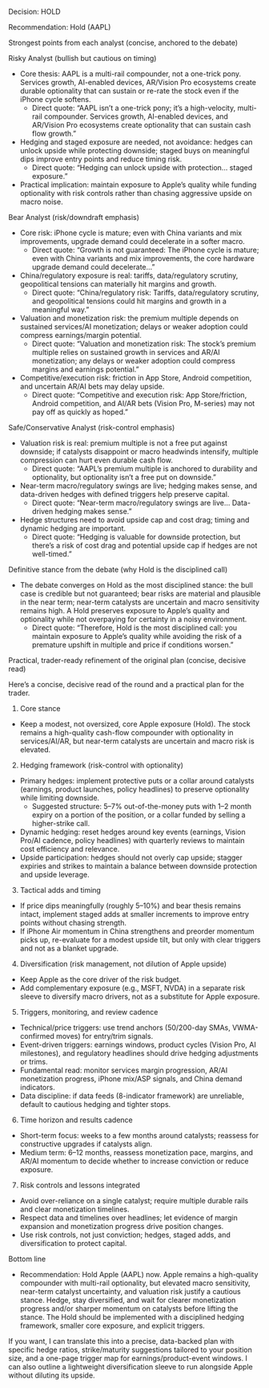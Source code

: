 Decision: HOLD

Recommendation: Hold (AAPL)

Strongest points from each analyst (concise, anchored to the debate)

Risky Analyst (bullish but cautious on timing)
- Core thesis: AAPL is a multi-rail compounder, not a one-trick pony. Services growth, AI-enabled devices, AR/Vision Pro ecosystems create durable optionality that can sustain or re-rate the stock even if the iPhone cycle softens.
  - Direct quote: “AAPL isn’t a one-trick pony; it’s a high-velocity, multi-rail compounder. Services growth, AI-enabled devices, and AR/Vision Pro ecosystems create optionality that can sustain cash flow growth.”
- Hedging and staged exposure are needed, not avoidance: hedges can unlock upside while protecting downside; staged buys on meaningful dips improve entry points and reduce timing risk.
  - Direct quote: “Hedging can unlock upside with protection… staged exposure.”
- Practical implication: maintain exposure to Apple’s quality while funding optionality with risk controls rather than chasing aggressive upside on macro noise.

Bear Analyst (risk/downdraft emphasis)
- Core risk: iPhone cycle is mature; even with China variants and mix improvements, upgrade demand could decelerate in a softer macro.
  - Direct quote: “Growth is not guaranteed: The iPhone cycle is mature; even with China variants and mix improvements, the core hardware upgrade demand could decelerate…”
- China/regulatory exposure is real: tariffs, data/regulatory scrutiny, geopolitical tensions can materially hit margins and growth.
  - Direct quote: “China/regulatory risk: Tariffs, data/regulatory scrutiny, and geopolitical tensions could hit margins and growth in a meaningful way.”
- Valuation and monetization risk: the premium multiple depends on sustained services/AI monetization; delays or weaker adoption could compress earnings/margin potential.
  - Direct quote: “Valuation and monetization risk: The stock’s premium multiple relies on sustained growth in services and AR/AI monetization; any delays or weaker adoption could compress margins and earnings potential.”
- Competitive/execution risk: friction in App Store, Android competition, and uncertain AR/AI bets may delay upside.
  - Direct quote: “Competitive and execution risk: App Store/friction, Android competition, and AI/AR bets (Vision Pro, M-series) may not pay off as quickly as hoped.”

Safe/Conservative Analyst (risk-control emphasis)
- Valuation risk is real: premium multiple is not a free put against downside; if catalysts disappoint or macro headwinds intensify, multiple compression can hurt even durable cash flow.
  - Direct quote: “AAPL’s premium multiple is anchored to durability and optionality, but optionality isn’t a free put on downside.”
- Near-term macro/regulatory swings are live; hedging makes sense, and data-driven hedges with defined triggers help preserve capital.
  - Direct quote: “Near-term macro/regulatory swings are live… Data-driven hedging makes sense.”
- Hedge structures need to avoid upside cap and cost drag; timing and dynamic hedging are important.
  - Direct quote: “Hedging is valuable for downside protection, but there’s a risk of cost drag and potential upside cap if hedges are not well-timed.”

Definitive stance from the debate (why Hold is the disciplined call)
- The debate converges on Hold as the most disciplined stance: the bull case is credible but not guaranteed; bear risks are material and plausible in the near term; near-term catalysts are uncertain and macro sensitivity remains high. A Hold preserves exposure to Apple’s quality and optionality while not overpaying for certainty in a noisy environment.
  - Direct quote: “Therefore, Hold is the most disciplined call: you maintain exposure to Apple’s quality while avoiding the risk of a premature upshift in multiple and price if conditions worsen.”

Practical, trader-ready refinement of the original plan (concise, decisive read)

Here’s a concise, decisive read of the round and a practical plan for the trader.

1) Core stance
- Keep a modest, not oversized, core Apple exposure (Hold). The stock remains a high-quality cash-flow compounder with optionality in services/AI/AR, but near-term catalysts are uncertain and macro risk is elevated.

2) Hedging framework (risk-control with optionality)
- Primary hedges: implement protective puts or a collar around catalysts (earnings, product launches, policy headlines) to preserve optionality while limiting downside.
  - Suggested structure: 5–7% out-of-the-money puts with 1–2 month expiry on a portion of the position, or a collar funded by selling a higher-strike call.
- Dynamic hedging: reset hedges around key events (earnings, Vision Pro/AI cadence, policy headlines) with quarterly reviews to maintain cost efficiency and relevance.
- Upside participation: hedges should not overly cap upside; stagger expiries and strikes to maintain a balance between downside protection and upside leverage.

3) Tactical adds and timing
- If price dips meaningfully (roughly 5–10%) and bear thesis remains intact, implement staged adds at smaller increments to improve entry points without chasing strength.
- If iPhone Air momentum in China strengthens and preorder momentum picks up, re-evaluate for a modest upside tilt, but only with clear triggers and not as a blanket upgrade.

4) Diversification (risk management, not dilution of Apple upside)
- Keep Apple as the core driver of the risk budget.
- Add complementary exposure (e.g., MSFT, NVDA) in a separate risk sleeve to diversify macro drivers, not as a substitute for Apple exposure.

5) Triggers, monitoring, and review cadence
- Technical/price triggers: use trend anchors (50/200-day SMAs, VWMA-confirmed moves) for entry/trim signals.
- Event-driven triggers: earnings windows, product cycles (Vision Pro, AI milestones), and regulatory headlines should drive hedging adjustments or trims.
- Fundamental read: monitor services margin progression, AR/AI monetization progress, iPhone mix/ASP signals, and China demand indicators.
- Data discipline: if data feeds (8-indicator framework) are unreliable, default to cautious hedging and tighter stops.

6) Time horizon and results cadence
- Short-term focus: weeks to a few months around catalysts; reassess for constructive upgrades if catalysts align.
- Medium term: 6–12 months, reassess monetization pace, margins, and AR/AI momentum to decide whether to increase conviction or reduce exposure.

7) Risk controls and lessons integrated
- Avoid over-reliance on a single catalyst; require multiple durable rails and clear monetization timelines.
- Respect data and timelines over headlines; let evidence of margin expansion and monetization progress drive position changes.
- Use risk controls, not just conviction; hedges, staged adds, and diversification to protect capital.

Bottom line
- Recommendation: Hold Apple (AAPL) now. Apple remains a high-quality compounder with multi-rail optionality, but elevated macro sensitivity, near-term catalyst uncertainty, and valuation risk justify a cautious stance. Hedge, stay diversified, and wait for clearer monetization progress and/or sharper momentum on catalysts before lifting the stance. The Hold should be implemented with a disciplined hedging framework, smaller core exposure, and explicit triggers.

If you want, I can translate this into a precise, data-backed plan with specific hedge ratios, strike/maturity suggestions tailored to your position size, and a one-page trigger map for earnings/product-event windows. I can also outline a lightweight diversification sleeve to run alongside Apple without diluting its upside.